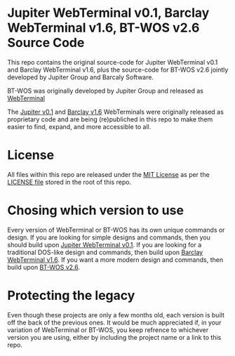 # Jupiter WebTerminal v0.1, Barclay WebTerminal v1.6, BT-WOS v2.6 Source Code
This repo contains the original source-code for Jupiter WebTerminal v0.1 and Barclay WebTerminal v1.6, plus the source-code for BT-WOS v2.6 jointly developed by Jupiter Group and Barcaly Software.

BT-WOS was originally developed by Jupiter Group and released as [WebTerminal](https://github.com/thejupitergroup/WebTerminal)

The [Jupiter v0.1](https://webterminal.pages.dev/) and [Barclay v1.6](https://barclayweb.pages.dev/) WebTerminals were originally released as proprietary code and are being (re)publiched in this repo to make them easier to find, expand, and more accessible to all.

# License
All files within this repo are released under the [MIT License](https://en.wikipedia.org/wiki/MIT_License) as per the [LICENSE file](https://github.com/BarclaySoftware/BT-WOS/blob/main/LICENSE) stored in the root of this repo.

# Chosing which version to use
Every version of WebTerminal or BT-WOS has its own unique commands or design. If you are looking for simple designs and commands, then you should build upon [Jupiter WebTerminal v0.1](https://github.com/BarclaySoftware/BT-WOS/tree/main/v0.1). If you are looking for a traditional DOS-like design and commands, then build upon [Barclay WebTerminal v1.6](https://github.com/BarclaySoftware/BT-WOS/tree/main/v1.6). If you want a more modern design and commands, then build upon [BT-WOS v2.6](https://github.com/BarclaySoftware/BT-WOS/tree/main/v2.6).

# Protecting the legacy
Even though these projects are only a few months old, each version is built off the back of the previous ones. It would be much appreciated if, in your variation of WebTerminal or BT-WOS, you keep refrence to whichever version you are using, either by including the project name or a link to this repo.